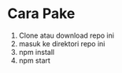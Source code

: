 # Cara Pake
1. Clone atau download repo ini
2. masuk ke direktori repo ini
3. npm install
4. npm start
